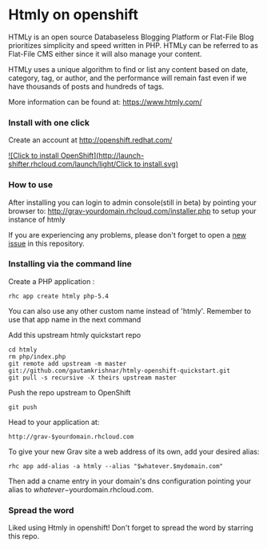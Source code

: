# Htmly on openshift

HTMLy is an open source Databaseless Blogging Platform or Flat-File Blog prioritizes simplicity and speed written in PHP. HTMLy can be referred to as Flat-File CMS either since it will also manage your content.

HTMLy uses a unique algorithm to find or list any content based on date, category, tag, or author, and the performance will remain fast even if we have thousands of posts and hundreds of tags.

More information can be found at: https://www.htmly.com/

### Install with one click


Create an account at http://openshift.redhat.com/

[![Click to install OpenShift](http://launch-shifter.rhcloud.com/launch/light/Click to install.svg)](https://openshift.redhat.com/app/console/application_type/custom?&cartridges[]=php-5.4&initial_git_url=https://github.com/gautamkrishnar/htmly-openshift-quickstart&name=htmly)

### How to use
After installing you can login to admin console(still in beta) by pointing your browser to: http://grav-yourdomain.rhcloud.com/installer.php to setup your instance of htmly

If you are experiencing any problems, please don't forget to open a [new issue](https://github.com/gautamkrishnar/htmly-openshift-quickstart/issues/new) in this repository.

### Installing via the command line


Create a PHP application :

	rhc app create htmly php-5.4

You can also use any other custom name instead of 'htmly'. Remember to use that app name in the next command

Add this upstream htmly quickstart repo

	cd htmly
	rm php/index.php
	git remote add upstream -m master git://github.com/gautamkrishnar/htmly-openshift-quickstart.git
	git pull -s recursive -X theirs upstream master

Push the repo upstream to OpenShift

	git push        

Head to your application at:

	http://grav-$yourdomain.rhcloud.com

To give your new Grav site a web address of its own, add your desired alias:

	rhc app add-alias -a htmly --alias "$whatever.$mydomain.com"

Then add a cname entry in your domain's dns configuration pointing your alias to $whatever-$yourdomain.rhcloud.com.

### Spread the word
Liked using Htmly in openshift! Don't forget to spread the word by starring this repo.
